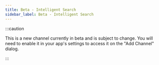 ```yaml
---
title: Beta - Intelligent Search
sidebar_label: Beta - Intelligent Search
---
```



:::caution

This is a new channel currently in beta and is subject to change.  You will need to enable it in your app's settings to access it on the "Add Channel" dialog.

:::



